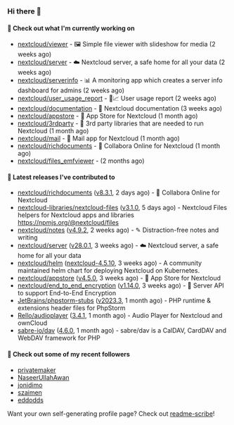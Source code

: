 ### Hi there 👋

#### 👷 Check out what I'm currently working on

- [nextcloud/viewer](https://github.com/nextcloud/viewer) - 🖼 Simple file viewer with slideshow for media (2 weeks ago)
- [nextcloud/server](https://github.com/nextcloud/server) - ☁️ Nextcloud server, a safe home for all your data (2 weeks ago)
- [nextcloud/serverinfo](https://github.com/nextcloud/serverinfo) - 📊 A monitoring app which creates a server info dashboard for admins (2 weeks ago)
- [nextcloud/user_usage_report](https://github.com/nextcloud/user_usage_report) - 👱📈 User usage report (2 weeks ago)
- [nextcloud/documentation](https://github.com/nextcloud/documentation) - 📘 Nextcloud documentation (3 weeks ago)
- [nextcloud/appstore](https://github.com/nextcloud/appstore) -  :convenience_store: App Store for Nextcloud (1 month ago)
- [nextcloud/3rdparty](https://github.com/nextcloud/3rdparty) - :battery: 3rd party libraries that are needed to run Nextcloud (1 month ago)
- [nextcloud/mail](https://github.com/nextcloud/mail) - 💌 Mail app for Nextcloud (1 month ago)
- [nextcloud/richdocuments](https://github.com/nextcloud/richdocuments) - 📑 Collabora Online for Nextcloud (1 month ago)
- [nextcloud/files_emfviewer](https://github.com/nextcloud/files_emfviewer) -  (2 months ago)

#### 🔭 Latest releases I've contributed to

- [nextcloud/richdocuments](https://github.com/nextcloud/richdocuments) ([v8.3.1](https://github.com/nextcloud/richdocuments/releases/tag/v8.3.1), 2 days ago) - 📑 Collabora Online for Nextcloud
- [nextcloud-libraries/nextcloud-files](https://github.com/nextcloud-libraries/nextcloud-files) ([v3.1.0](https://github.com/nextcloud-libraries/nextcloud-files/releases/tag/v3.1.0), 5 days ago) - Nextcloud Files helpers for Nextcloud apps and libraries https://npmjs.org/@nextcloud/files
- [nextcloud/notes](https://github.com/nextcloud/notes) ([v4.9.2](https://github.com/nextcloud/notes/releases/tag/v4.9.2), 2 weeks ago) - ✎ Distraction-free notes and writing
- [nextcloud/server](https://github.com/nextcloud/server) ([v28.0.1](https://github.com/nextcloud/server/releases/tag/v28.0.1), 3 weeks ago) - ☁️ Nextcloud server, a safe home for all your data
- [nextcloud/helm](https://github.com/nextcloud/helm) ([nextcloud-4.5.10](https://github.com/nextcloud/helm/releases/tag/nextcloud-4.5.10), 3 weeks ago) - A community maintained helm chart for deploying Nextcloud on Kubernetes.
- [nextcloud/appstore](https://github.com/nextcloud/appstore) ([v4.5.0](https://github.com/nextcloud/appstore/releases/tag/v4.5.0), 3 weeks ago) -  :convenience_store: App Store for Nextcloud
- [nextcloud/end_to_end_encryption](https://github.com/nextcloud/end_to_end_encryption) ([v1.14.0](https://github.com/nextcloud/end_to_end_encryption/releases/tag/v1.14.0), 3 weeks ago) - :closed_lock_with_key: Server API to support End-to-End Encryption
- [JetBrains/phpstorm-stubs](https://github.com/JetBrains/phpstorm-stubs) ([v2023.3](https://github.com/JetBrains/phpstorm-stubs/releases/tag/v2023.3), 1 month ago) - PHP runtime &amp; extensions header files for PhpStorm
- [Rello/audioplayer](https://github.com/Rello/audioplayer) ([3.4.1](https://github.com/Rello/audioplayer/releases/tag/3.4.1), 1 month ago) - Audio Player for Nextcloud and ownCloud
- [sabre-io/dav](https://github.com/sabre-io/dav) ([4.6.0](https://github.com/sabre-io/dav/releases/tag/4.6.0), 1 month ago) - sabre/dav is a CalDAV, CardDAV and WebDAV framework for PHP

#### 👯 Check out some of my recent followers

- [privatemaker](https://github.com/privatemaker)
- [NaseerUllahAwan](https://github.com/NaseerUllahAwan)
- [jonidimo](https://github.com/jonidimo)
- [szaimen](https://github.com/szaimen)
- [eddodds](https://github.com/eddodds)

Want your own self-generating profile page? Check out [readme-scribe](https://github.com/muesli/readme-scribe)!
